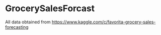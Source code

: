 # GrocerySalesForcast

All data obtained from https://www.kaggle.com/c/favorita-grocery-sales-forecasting
